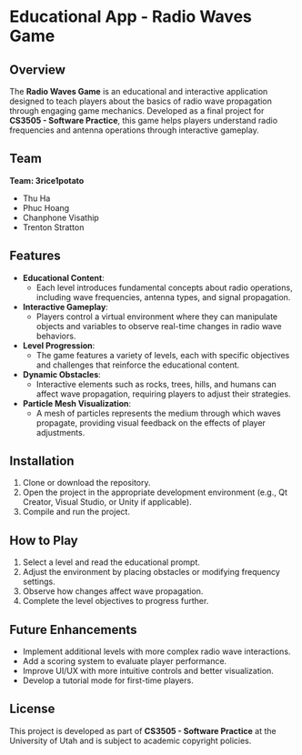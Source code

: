 # Educational App - Radio Waves Game

## Overview
The **Radio Waves Game** is an educational and interactive application designed to teach players about the basics of radio wave propagation through engaging game mechanics. Developed as a final project for **CS3505 - Software Practice**, this game helps players understand radio frequencies and antenna operations through interactive gameplay.

## Team
**Team: 3rice1potato**
- Thu Ha
- Phuc Hoang
- Chanphone Visathip
- Trenton Stratton

## Features
- **Educational Content**: 
  - Each level introduces fundamental concepts about radio operations, including wave frequencies, antenna types, and signal propagation.
- **Interactive Gameplay**: 
  - Players control a virtual environment where they can manipulate objects and variables to observe real-time changes in radio wave behaviors.
- **Level Progression**: 
  - The game features a variety of levels, each with specific objectives and challenges that reinforce the educational content.
- **Dynamic Obstacles**:
  - Interactive elements such as rocks, trees, hills, and humans can affect wave propagation, requiring players to adjust their strategies.
- **Particle Mesh Visualization**:
  - A mesh of particles represents the medium through which waves propagate, providing visual feedback on the effects of player adjustments.

## Installation
1. Clone or download the repository.
2. Open the project in the appropriate development environment (e.g., Qt Creator, Visual Studio, or Unity if applicable).
3. Compile and run the project.

## How to Play
1. Select a level and read the educational prompt.
2. Adjust the environment by placing obstacles or modifying frequency settings.
3. Observe how changes affect wave propagation.
4. Complete the level objectives to progress further.

## Future Enhancements
- Implement additional levels with more complex radio wave interactions.
- Add a scoring system to evaluate player performance.
- Improve UI/UX with more intuitive controls and better visualization.
- Develop a tutorial mode for first-time players.

## License
This project is developed as part of **CS3505 - Software Practice** at the University of Utah and is subject to academic copyright policies.
